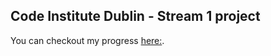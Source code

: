 ## Code Institute Dublin - Stream 1 project

You can checkout my progress [here:](http://ledanielh.github.io/code-institute-stream-1-project/).

